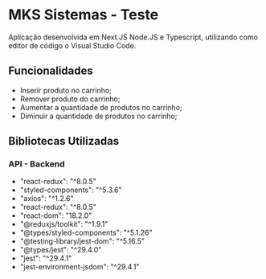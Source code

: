 # MKS Sistemas - Teste
  Aplicação desenvolvida em Next.JS Node.JS e Typescript, utilizando como editor de código o Visual Studio Code.
   
## Funcionalidades
  - Inserir produto no carrinho;
  - Remover produto do carrinho;
  - Aumentar a quantidade de produtos no carrinho;
  - Diminuir a quantidade de produtos no carrinho;
## Bibliotecas Utilizadas
  ### API - Backend
  - "react-redux": "^8.0.5"
  - "styled-components": "^5.3.6"
  - "axios": "^1.2.6"
  - "react-redux": "^8.0.5"
  - "react-dom": "18.2.0"
  - "@reduxjs/toolkit": "^1.9.1"
  - "@types/styled-components": "^5.1.26"
  - "@testing-library/jest-dom": "^5.16.5"
  - "@types/jest": "^29.4.0"
  - "jest": "^29.4.1"
  - "jest-environment-jsdom": "^29.4.1"
      
